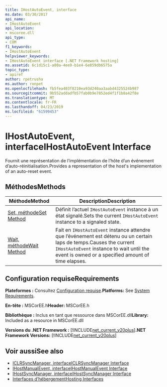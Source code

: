 ```yaml
---
title: IHostAutoEvent, interface
ms.date: 03/30/2017
api_name:
- IHostAutoEvent
api_location:
- mscoree.dll
api_type:
- COM
f1_keywords:
- IHostAutoEvent
helpviewer_keywords:
- IHostAutoEvent interface [.NET Framework hosting]
ms.assetid: 6c1d15c1-a80a-4ee9-b1e4-6e859db6575a
topic_type:
- apiref
author: rpetrusha
ms.author: ronpet
ms.openlocfilehash: fb5fea403f8210ea93d240aa3aabd4325524b987
ms.sourcegitcommit: 9b552addadfb57fab0b9e7852ed4f1f1b8a42f8e
ms.translationtype: MT
ms.contentlocale: fr-FR
ms.lasthandoff: 04/23/2019
ms.locfileid: "61599453"
---
```

# <a name="ihostautoevent-interface"></a><span data-ttu-id="cb5ef-102">IHostAutoEvent, interface</span><span class="sxs-lookup"><span data-stu-id="cb5ef-102">IHostAutoEvent Interface</span></span>
<span data-ttu-id="cb5ef-103">Fournit une représentation de l’implémentation de l’hôte d’un événement d’auto-réinitialisation.</span><span class="sxs-lookup"><span data-stu-id="cb5ef-103">Provides a representation of the host's implementation of an auto-reset event.</span></span>  
  
## <a name="methods"></a><span data-ttu-id="cb5ef-104">Méthodes</span><span class="sxs-lookup"><span data-stu-id="cb5ef-104">Methods</span></span>  
  
|<span data-ttu-id="cb5ef-105">Méthode</span><span class="sxs-lookup"><span data-stu-id="cb5ef-105">Method</span></span>|<span data-ttu-id="cb5ef-106">Description</span><span class="sxs-lookup"><span data-stu-id="cb5ef-106">Description</span></span>|  
|------------|-----------------|  
|[<span data-ttu-id="cb5ef-107">Set, méthode</span><span class="sxs-lookup"><span data-stu-id="cb5ef-107">Set Method</span></span>](../../../../docs/framework/unmanaged-api/hosting/ihostautoevent-set-method.md)|<span data-ttu-id="cb5ef-108">Définit l’actuel `IHostAutoEvent` instance à un état signalé.</span><span class="sxs-lookup"><span data-stu-id="cb5ef-108">Sets the current `IHostAutoEvent` instance to a signaled state.</span></span>|  
|[<span data-ttu-id="cb5ef-109">Wait, méthode</span><span class="sxs-lookup"><span data-stu-id="cb5ef-109">Wait Method</span></span>](../../../../docs/framework/unmanaged-api/hosting/ihostautoevent-wait-method.md)|<span data-ttu-id="cb5ef-110">Fait en `IHostAutoEvent` instance attendre que l’événement est détenu ou un certain laps de temps.</span><span class="sxs-lookup"><span data-stu-id="cb5ef-110">Causes the current `IHostAutoEvent` instance to wait until the event is owned or a specified amount of time elapses.</span></span>|  
  
## <a name="requirements"></a><span data-ttu-id="cb5ef-111">Configuration requise</span><span class="sxs-lookup"><span data-stu-id="cb5ef-111">Requirements</span></span>  
 <span data-ttu-id="cb5ef-112">**Plateformes :** Consultez [Configuration requise](../../../../docs/framework/get-started/system-requirements.md).</span><span class="sxs-lookup"><span data-stu-id="cb5ef-112">**Platforms:** See [System Requirements](../../../../docs/framework/get-started/system-requirements.md).</span></span>  
  
 <span data-ttu-id="cb5ef-113">**En-tête :** MSCorEE.h</span><span class="sxs-lookup"><span data-stu-id="cb5ef-113">**Header:** MSCorEE.h</span></span>  
  
 <span data-ttu-id="cb5ef-114">**Bibliothèque :** Inclus en tant que ressource dans MSCorEE.dll</span><span class="sxs-lookup"><span data-stu-id="cb5ef-114">**Library:** Included as a resource in MSCorEE.dll</span></span>  
  
 <span data-ttu-id="cb5ef-115">**Versions du .NET Framework :** [!INCLUDE[net_current_v20plus](../../../../includes/net-current-v20plus-md.md)]</span><span class="sxs-lookup"><span data-stu-id="cb5ef-115">**.NET Framework Versions:** [!INCLUDE[net_current_v20plus](../../../../includes/net-current-v20plus-md.md)]</span></span>  
  
## <a name="see-also"></a><span data-ttu-id="cb5ef-116">Voir aussi</span><span class="sxs-lookup"><span data-stu-id="cb5ef-116">See also</span></span>

- [<span data-ttu-id="cb5ef-117">ICLRSyncManager, interface</span><span class="sxs-lookup"><span data-stu-id="cb5ef-117">ICLRSyncManager Interface</span></span>](../../../../docs/framework/unmanaged-api/hosting/iclrsyncmanager-interface.md)
- [<span data-ttu-id="cb5ef-118">IHostManualEvent, interface</span><span class="sxs-lookup"><span data-stu-id="cb5ef-118">IHostManualEvent Interface</span></span>](../../../../docs/framework/unmanaged-api/hosting/ihostmanualevent-interface.md)
- [<span data-ttu-id="cb5ef-119">IHostSyncManager, interface</span><span class="sxs-lookup"><span data-stu-id="cb5ef-119">IHostSyncManager Interface</span></span>](../../../../docs/framework/unmanaged-api/hosting/ihostsyncmanager-interface.md)
- [<span data-ttu-id="cb5ef-120">Interfaces d’hébergement</span><span class="sxs-lookup"><span data-stu-id="cb5ef-120">Hosting Interfaces</span></span>](../../../../docs/framework/unmanaged-api/hosting/hosting-interfaces.md)
